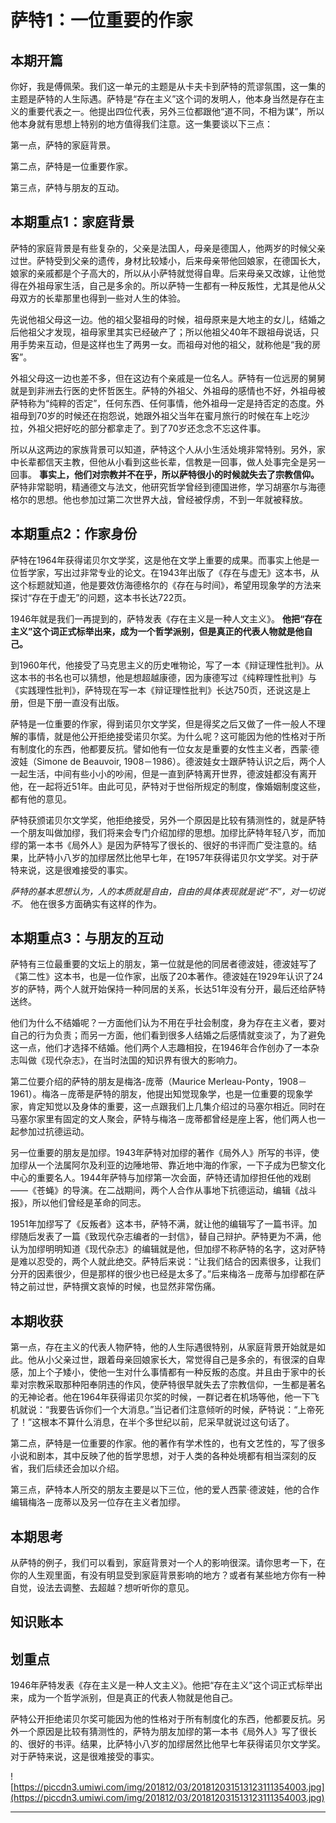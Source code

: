 # 萨特1：一位重要的作家

## 本期开篇

你好，我是傅佩荣。我们这一单元的主题是从卡夫卡到萨特的荒谬氛围，这一集的主题是萨特的人生际遇。萨特是“存在主义”这个词的发明人，他本身当然是存在主义的重要代表之一。他提出四位代表，另外三位都跟他“道不同，不相为谋”，所以他本身就有思想上特别的地方值得我们注意。这一集要谈以下三点：

第一点，萨特的家庭背景。

第二点，萨特是一位重要作家。

第三点，萨特与朋友的互动。

## 本期重点1：家庭背景

萨特的家庭背景是有些复杂的，父亲是法国人，母亲是德国人，他两岁的时候父亲过世。萨特受到父亲的遗传，身材比较矮小，后来母亲带他回娘家，在德国长大，娘家的亲戚都是个子高大的，所以从小萨特就觉得自卑。后来母亲又改嫁，让他觉得在外祖母家生活，自己是多余的。所以萨特一生都有一种反叛性，尤其是他从父母双方的长辈那里也得到一些对人生的体验。

先说他祖父母这一边。他的祖父娶祖母的时候，祖母原来是大地主的女儿，结婚之后他祖父才发现，祖母家里其实已经破产了；所以他祖父40年不跟祖母说话，只用手势来互动，但是这样也生了两男一女。而祖母对他的祖父，就称他是“我的房客”。

外祖父母这一边也差不多，但在这边有个亲戚是一位名人。萨特有一位远房的舅舅就是到非洲去行医的史怀哲医生。萨特的外祖父、外祖母的感情也不好，外祖母被萨特称为“纯粹的否定”，任何东西、任何事情，他外祖母一定是持否定的态度。外祖母到70岁的时候还在抱怨说，她跟外祖父当年在蜜月旅行的时候在车上吃沙拉，外祖父把好吃的部分都拿走了。到了70岁还念念不忘这件事。

所以从这两边的家族背景可以知道，萨特这个人从小生活处境非常特别。另外，家中长辈都信天主教，但他从小看到这些长辈，信教是一回事，做人处事完全是另一回事。 **事实上，他们对宗教并不在乎，所以萨特很小的时候就失去了宗教信仰。** 萨特非常聪明，精通德文与法文，他研究哲学曾经到德国进修，学习胡塞尔与海德格尔的思想。他也参加过第二次世界大战，曾经被俘虏，不到一年就被释放。

## 本期重点2：作家身份

萨特在1964年获得诺贝尔文学奖，这是他在文学上重要的成果。而事实上他是一位哲学家，写出过非常专业的论文。在1943年出版了《存在与虚无》这本书，从这个标题就知道，他是要效仿海德格尔的《存在与时间》，希望用现象学的方法来探讨“存在于虚无”的问题，这本书长达722页。

1946年就是我们一再提到的，萨特发表《存在主义是一种人文主义》。 **他把“存在主义”这个词正式标举出来，成为一个哲学派别，但是真正的代表人物就是他自己。**

到1960年代，他接受了马克思主义的历史唯物论，写了一本《辩证理性批判》。从这本书的书名也可以猜想，他是想超越康德，因为康德写过《纯粹理性批判》与《实践理性批判》，萨特现在写一本《辩证理性批判》长达750页，还说这是上册，但是下册一直没有出版。

萨特是一位重要的作家，得到诺贝尔文学奖，但是得奖之后又做了一件一般人不理解的事情，就是他公开拒绝接受诺贝尔奖。为什么呢？这可能因为他的性格对于所有制度化的东西，他都要反抗。譬如他有一位女友是重要的女性主义者，西蒙·德波娃（Simone de Beauvoir, 1908－1986）。德波娃女士跟萨特认识之后，两个人一起生活，中间有些小小的吵闹，但是一直到萨特离开世界，德波娃都没有离开他，在一起将近51年。由此可见，萨特对于世俗所规定的制度，像婚姻制度这些，都有他的意见。

萨特获颁诺贝尔文学奖，他拒绝接受，另外一个原因是比较有猜测性的，就是萨特一个朋友叫做加缪，我们将来会专门介绍加缪的思想。加缪比萨特年轻八岁，而加缪的第一本书《局外人》是因为萨特写了很长的、很好的书评而广受注意的。结果，比萨特小八岁的加缪居然比他早七年，在1957年获得诺贝尔文学奖。对于萨特来说，这是很难接受的事实。

 *萨特的基本思想认为，人的本质就是自由，自由的具体表现就是说“不”，对一切说不。* 他在很多方面确实有这样的作为。

## 本期重点3：与朋友的互动

萨特有三位最重要的文坛上的朋友，第一位就是他的同居者德波娃，德波娃写了《第二性》这本书，也是一位作家，出版了20本著作。德波娃在1929年认识了24岁的萨特，两个人就开始保持一种同居的关系，长达51年没有分开，最后还给萨特送终。

他们为什么不结婚呢？一方面他们认为不用在乎社会制度，身为存在主义者，要对自己的行为负责；而另一方面，他们看到很多人结婚之后感情就变淡了，为了避免这一点，他们才选择不结婚。他们两个人志趣相投，在1946年合作创办了一本杂志叫做《现代杂志》，在当时法国的知识界有很大的影响力。

第二位要介绍的萨特的朋友是梅洛-庞蒂（Maurice Merleau-Ponty，1908－1961）。梅洛－庞蒂是萨特的朋友，他提出知觉现象学，也是一位重要的现象学家，肯定知觉以及身体的重要，这一点跟我们上几集介绍过的马塞尔相近。同时在马塞尔家里有固定的文人聚会，萨特与梅洛－庞蒂都曾经是座上客，他们两人也一起参加过抗德运动。

另一位重要的朋友是加缪。1943年萨特对加缪的著作《局外人》所写的书评，使加缪从一个法属阿尔及利亚的边陲地带、靠近地中海的作家，一下子成为巴黎文化中心的重要名人。1944年萨特与加缪第一次会面，萨特还请加缪担任他的戏剧——《苍蝇》的导演。在二战期间，两个人合作从事地下抗德运动，编辑《战斗报》，所以他们曾经是革命的同志。

1951年加缪写了《反叛者》这本书，萨特不满，就让他的编辑写了一篇书评。加缪随后发表了一篇《致现代杂志编者的一封信》，替自己辩护。萨特更为不满，他认为加缪明明知道《现代杂志》的编辑就是他，但加缪不称萨特的名字，这对萨特是难以忍受的，两个人就此绝交。萨特后来说：“让我们结合的因素很多，让我们分开的因素很少，但是那样的很少也已经是太多了。”后来梅洛－庞蒂与加缪都在萨特之前过世，萨特撰文哀悼的时候，也显然非常伤痛。

## 本期收获

第一点，存在主义的代表人物萨特，他的人生际遇很特别，从家庭背景开始就是如此。他从小父亲过世，跟着母亲回娘家长大，常觉得自己是多余的，有很深的自卑感，加上个子矮小，使他一生对什么事情都有一种反叛的态度。并且由于家中的长辈对宗教采取那种阳奉阴违的作风，使萨特很早就失去了宗教信仰，一生都是著名的无神论者。他在1964年获得诺贝尔奖的时候，一群记者在机场等他，他一下飞机就说：“我要告诉你们一个大消息。”当记者们注意倾听的时候，萨特说：“上帝死了！”这根本不算什么消息，在半个多世纪以前，尼采早就说过这句话了。

第二点，萨特是一位重要的作家。他的著作有学术性的，也有文艺性的，写了很多小说和剧本，其中反映了他的哲学思想，对于人类的各种处境都有相当深刻的反省，我们后续还会加以介绍。

第三点，萨特本人所交的朋友主要是以下三位，他的爱人西蒙·德波娃，他的合作编辑梅洛－庞蒂以及另一位存在主义者加缪。

## 本期思考

从萨特的例子，我们可以看到，家庭背景对一个人的影响很深。请你思考一下，在你的人生观里面，有没有明显受到家庭背景影响的地方？或者有某些地方你有一种自觉，设法去调整、去超越？想听听你的意见。

## 知识账本

## 划重点

1946年萨特发表《存在主义是一种人文主义》。他把“存在主义”这个词正式标举出来，成为一个哲学派别，但是真正的代表人物就是他自己。

萨特公开拒绝诺贝尔奖可能因为他的性格对于所有制度化的东西，他都要反抗。另外一个原因是比较有猜测性的，萨特为朋友加缪的第一本书《局外人》写了很长的、很好的书评。结果，比萨特小八岁的加缪居然比他早七年获得诺贝尔文学奖。对于萨特来说，这是很难接受的事实。 

![https://piccdn3.umiwi.com/img/201812/03/201812031513123111354003.jpg](https://piccdn3.umiwi.com/img/201812/03/201812031513123111354003.jpg)

---
